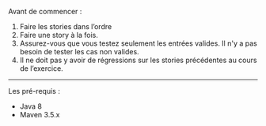 Avant de commencer : 

1. Faire les stories dans l’ordre
2. Faire une story à la fois.
3. Assurez-vous que vous testez seulement les entrées valides. Il n'y a pas besoin de tester les cas non valides.
4. Il ne doit pas y avoir de régressions sur les stories précédentes au cours de l’exercice.


**********************

Les pré-requis :
 - Java 8
 - Maven 3.5.x
	
